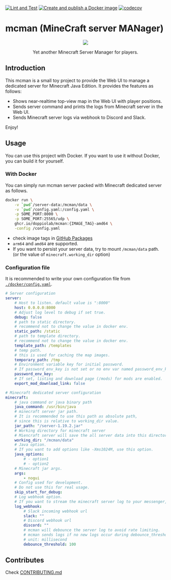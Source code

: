 [![Lint and Test](https://github.com/doppiolab/mcman/actions/workflows/lint-and-test.yml/badge.svg)](https://github.com/doppiolab/mcman/actions/workflows/lint-and-test.yml)
[![Create and publish a Docker image](https://github.com/doppiolab/mcman/actions/workflows/publish-docker.yml/badge.svg)](https://github.com/doppiolab/mcman/actions/workflows/publish-docker.yml)
[![codecov](https://codecov.io/gh/doppiolab/mcman/branch/main/graph/badge.svg?token=BAYOLNV6XI)](https://codecov.io/gh/doppiolab/mcman)

# mcman (**M**ine**C**raft server **MAN**ager)

<p align='center'>
    <img src='https://raw.githubusercontent.com/doppiolab/mcman/main/static/favicon.ico'>
</p>
<p align='center'>
    Yet another Minecraft Server Manager for players.
</p>

## Introduction

This mcman is a small toy project to provide the Web UI to manage a dedicated server for Minecraft Java Edition.
It provides the features as follows:

* Shows near-realtime top-view map in the Web UI with player positions.
* Sends server command and prints the logs from Minecraft server in the Web UI.
* Sends Minecraft server logs via webhook to Discord and Slack.

Enjoy!

## Usage

You can use this project with Docker.
If you want to use it without Docker, you can build it for yourself.

### With Docker

You can simply run mcman server packed with Minecraft dedicated server as follows.

```sh
docker run \
    -v `pwd`/server-data:/mcman/data \
    -v `pwd`/config.yaml:/config.yaml \
    -p SOME_PORT:8000 \
    -p SOME_PORT:25565/udp \
    ghcr.io/doppiolab/mcman:{IMAGE_TAG}-amd64 \
    -config /config.yaml
```

* check image tags in [GitHub Packages](https://github.com/doppiolab/mcman/pkgs/container/mcman)
* `arm64` and `amd64` are supported.
* If you want to persist your server data, try to mount `/mcman/data` path. (or the value of `minecraft.working_dir` option)

### Configuration file

It is recommended to write your own configuration file from [`./docker/config.yaml`](./docker/config.yaml).

```yaml
# Server configuration
server:
    # Host to listen. default value is ":8000"
    host: 0.0.0.0:8000
    # Adjust log level to debug if set true.
    debug: false
    # path to static directory.
    # recommend not to change the value in docker env.
    static_path: /static
    # path to template directory.
    # recommend not to change the value in docker env.
    template_path: /templates
    # temp path.
    # this is used for caching the map images.
    temporary_path: /tmp
    # Environment variable key for initial password.
    # If password_env_key is not set or no env var named password_env_key, mcman generate random password and print it in the server log.
    password_env_key:
    # If set, listing and download page (/mods) for mods are enabled.
    export_mod_download_link: false

# Minecraft dedicated server configuration
minecraft:
    # java command or java binary path
    java_command: /usr/bin/java
    # minecraft server jar path.
    # It is recommended to use this path as absolute path,
    # since this is relative to working_dir value.
    jar_path: "/server-1.19.2.jar"
    # Working directory for minecraft server
    # Miencraft server will save the all server data into this directory.
    working_dir: "/mcman/data"
    # Java option.
    # If you want to add options like -Xms1024M, use this option.
    java_options:
        # - option1
        # - option2
    # Minecraft jar args.
    args:
        - nogui
    # Config used for development.
    # Do not use this for real usage.
    skip_start_for_debug:
    # Log webhook option.
    # If you want to stream the minecraft server log to your messenger, use this option.
    log_webhook:
        # Slack incoming webhook url
        slack: ""
        # Discord webhook url
        discord: ""
        # mcman will debounce the server log to avoid rate limiting.
        # mcman sends logs if no new logs occur during debounce_threshold.
        # unit: millisecond
        debounce_threshold: 100
```

## Contributes

Check [CONTRIBUTING.md](./CONTRIBUTING.md)
